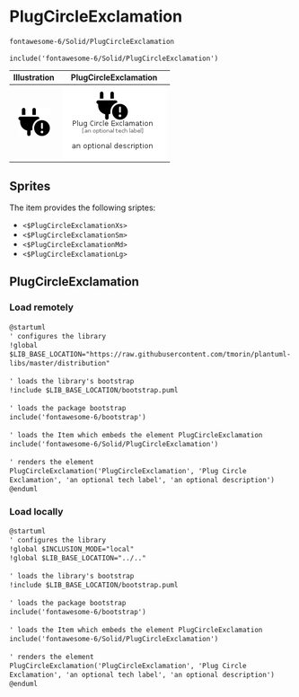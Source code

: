 # PlugCircleExclamation


```text
fontawesome-6/Solid/PlugCircleExclamation
```

```text
include('fontawesome-6/Solid/PlugCircleExclamation')
```



| Illustration | PlugCircleExclamation |
| :---: | :---: |
| ![illustration for Illustration](../../fontawesome-6/Solid/PlugCircleExclamation.png) | ![illustration for PlugCircleExclamation](../../fontawesome-6/Solid/PlugCircleExclamation.Local.png) |



## Sprites
The item provides the following sriptes:

- `<$PlugCircleExclamationXs>`
- `<$PlugCircleExclamationSm>`
- `<$PlugCircleExclamationMd>`
- `<$PlugCircleExclamationLg>`





## PlugCircleExclamation

### Load remotely
```plantuml
@startuml
' configures the library
!global $LIB_BASE_LOCATION="https://raw.githubusercontent.com/tmorin/plantuml-libs/master/distribution"

' loads the library's bootstrap
!include $LIB_BASE_LOCATION/bootstrap.puml

' loads the package bootstrap
include('fontawesome-6/bootstrap')

' loads the Item which embeds the element PlugCircleExclamation
include('fontawesome-6/Solid/PlugCircleExclamation')

' renders the element
PlugCircleExclamation('PlugCircleExclamation', 'Plug Circle Exclamation', 'an optional tech label', 'an optional description')
@enduml
```

### Load locally
```plantuml
@startuml
' configures the library
!global $INCLUSION_MODE="local"
!global $LIB_BASE_LOCATION="../.."

' loads the library's bootstrap
!include $LIB_BASE_LOCATION/bootstrap.puml

' loads the package bootstrap
include('fontawesome-6/bootstrap')

' loads the Item which embeds the element PlugCircleExclamation
include('fontawesome-6/Solid/PlugCircleExclamation')

' renders the element
PlugCircleExclamation('PlugCircleExclamation', 'Plug Circle Exclamation', 'an optional tech label', 'an optional description')
@enduml
```

